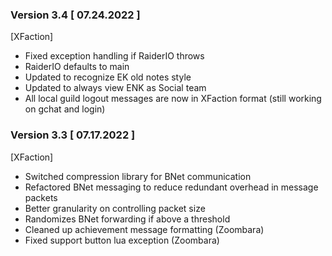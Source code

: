 ### Version 3.4 [ 07.24.2022 ]

[XFaction]
- Fixed exception handling if RaiderIO throws
- RaiderIO defaults to main
- Updated to recognize EK old notes style
- Updated to always view ENK as Social team
- All local guild logout messages are now in XFaction format (still working on gchat and login)

### Version 3.3 [ 07.17.2022 ]

[XFaction]
- Switched compression library for BNet communication
- Refactored BNet messaging to reduce redundant overhead in message packets
- Better granularity on controlling packet size
- Randomizes BNet forwarding if above a threshold
- Cleaned up achievement message formatting (Zoombara)
- Fixed support button lua exception (Zoombara)